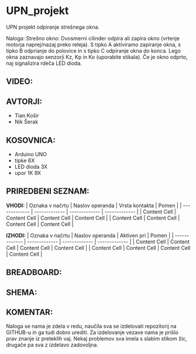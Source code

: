# UPN_projekt
UPN projekt odpiranje strešnega okna.

Naloga:
Strešno okno: Dvosmerni cilinder odpira ali zapira okno (vrtenje motorja naprej/nazaj preko releja). S tipko A aktiviramo zapiranje okna, s tipko B odprianje do polovice in s tipko C odpiranje okna do konca. Lego okna zaznavajo senzorji Kz, Kp in Ko (uporabite stikala). Če je okno odprto, naj signalizira rdeča LED dioda. 

**VIDEO:**
-


**AVTORJI:** <br />
-
- Tian Košir <br />
- Nik Šerak 


**KOSOVNICA:**
-
- Arduino UNO
- tipke 6X
- LED dioda 3X
- upor 1K 9X

**PRIREDBENI SEZNAM:**
-
**VHODI:**
| Oznaka v načrtu  | Naslov operanda | Vrsta kontakta  | Pomen |
| ------------- | ------------- | ------------- | ------------- |
| Content Cell  | Content Cell  | Content Cell  | Content Cell  |
| Content Cell  | Content Cell  | Content Cell  | Content Cell  |

**IZHODI:**
| Oznaka v načrtu | Naslov operanda | Aktiven pri  | Pomen |
| ------------- | ------------- | ------------- | ------------- |
| Content Cell  | Content Cell  | Content Cell  | Content Cell  |
| Content Cell  | Content Cell  | Content Cell  | Content Cell  |

**BREADBOARD:**
-


**SHEMA:**
-


**KOMENTAR:**
-
Naloga se nama je zdela v redu, naučila sva se izdelovati repozitorij na GITHUB-u in ga tudi dobro urediti. Za izdelovanje vezave nama je prišlo prav znanje iz preteklih vaj. Nekaj problemov sva imela s slabim stikom žic, drugače pa sva z izdelavo zadovoljna.
